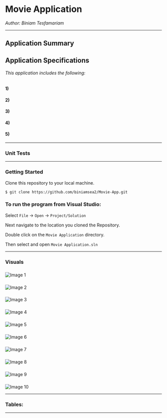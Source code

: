 # Movie Application
*Author: Biniam Tesfamariam*

----


## Application Summary 

## Application Specifications
###### This application includes the following:  

#### 1) 
#### 2)   
#### 3)   
#### 4)   
#### 5)   

---

### Unit Tests 
 
---

### Getting Started
Clone this repository to your local machine.

```
$ git clone https://github.com/biniamsea2/Movie-App.git
```

### To run the program from Visual Studio:
Select ```File``` -> ```Open``` -> ```Project/Solution```

Next navigate to the location you cloned the Repository.

Double click on the ```Movie Application``` directory.

Then select and open ```Movie Application.sln```

---

### Visuals

### 
![Image 1]()

### 
![Image 2]()

### 
![Image 3]()

### 
![Image 4]()

### 
![Image 5]()

### 
![Image 6]()

### 
![Image 7]()

### 
![Image 8]()

### 
![Image 9]()

### 
![Image 10]()

---
### Tables:  

---
